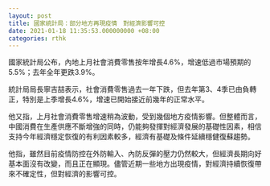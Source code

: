 ```yaml
---
layout: post
title: 國家統計局：部分地方再現疫情　對經濟影響可控
date: 2021-01-18 11:35:53.000000000 +08:00
categories: rthk
---
```


國家統計局公布，內地上月社會消費零售按年增長4.6%，增速低過市場預期的5.5%；去年全年更跌3.9%。

統計局局長寧吉喆表示，社會消費零售過去一年下跌，但去年第3、4季已由負轉正，特別是上季增長4.6%，增速已開始接近前幾年的正常水平。

他又指，上月社會消費零售增速稍為波動，受到幾個地方疫情影響。但整體而言，中國消費在生產供應不斷增強的同時，仍能夠發揮對經濟發展的基礎性因素，相信支持今年經濟穩定恢復的有利因素較多，經濟有基礎及條件延續穩健復蘇趨勢。

他指，雖然目前疫情防控在外防輸入、內防反彈的壓力仍然較大，但經濟長期向好基本面沒有改變，而且正在顯現。儘管近期一些地方出現疫情，對經濟持續恢復帶來不確定性，但對經濟的影響可控。

